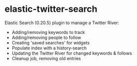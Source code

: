 elastic-twitter-search
======================

Elastic Search (0.20.5) plugin to manage a Twitter River:
- Adding/removing keywords to track
- Adding/removing people to follow
- Creating 'saved searches' for widgets
- Populate index with a history-search
- Updating the Twitter River for changed keywords & follows
- Cleanup job, removing old entries
